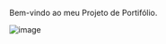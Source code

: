 Bem-vindo ao meu Projeto de Portifólio.

![image](https://github.com/LucasPersonS/PORTF-LIO/assets/153030885/64d2df33-244c-432f-b1c7-0e00b4ad0f57)
